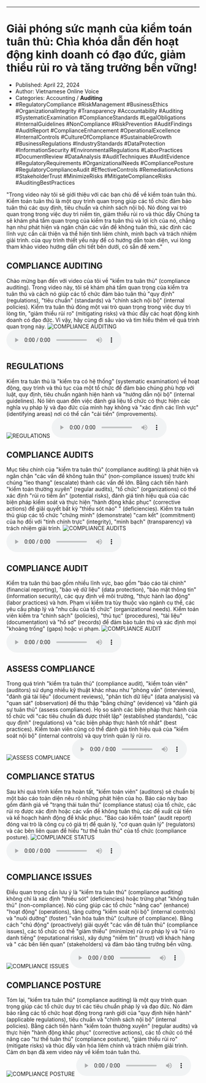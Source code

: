 
---

# Giải phóng sức mạnh của kiểm toán tuân thủ: Chìa khóa dẫn đến hoạt động kinh doanh có đạo đức, giảm thiểu rủi ro và tăng trưởng bền vững!

- Published: April 22, 2024
- Author: Vietnamese Online Voice
- Categories: Accounting / **Auditing**
- #RegulatoryCompliance #RiskManagement #BusinessEthics #OrganizationalIntegrity #Transparency #Accountability #Auditing #SystematicExamination #ComplianceStandards #LegalObligations #InternalGuidelines #NonCompliance #RiskPrevention #AuditFindings #AuditReport #ComplianceEnhancement #OperationalExcellence #InternalControls #CultureOfCompliance #SustainableGrowth #BusinessRegulations #IndustryStandards #DataProtection #InformationSecurity #EnvironmentalRegulations #LaborPractices #DocumentReview #DataAnalysis #AuditTechniques #AuditEvidence #RegulatoryRequirements #OrganizationalNeeds #CompliancePosture #RegulatoryComplianceAudit #EffectiveControls #RemediationActions #StakeholderTrust #MinimizeRisks #MitigateComplianceRisks #AuditingBestPractices

"Trong video này tôi sẽ giới thiệu với các bạn chủ đề về kiểm toán tuân thủ. Kiểm toán tuân thủ là một quy trình quan trọng giúp các tổ chức đảm bảo tuân thủ các quy định, tiêu chuẩn và chính sách nội bộ. Nó đóng vai trò quan trọng trong việc duy trì niềm tin, giảm thiểu rủi ro và thúc đẩy Chúng ta sẽ khám phá tầm quan trọng của kiểm tra tuân thủ và lợi ích của nó, chẳng hạn như phát hiện và ngăn chặn các vấn đề không tuân thủ, xác định các lĩnh vực cần cải thiện và thể hiện tính liêm chính, minh bạch và trách nhiệm giải trình. của quy trình thiết yếu này để có hướng dẫn toàn diện, vui lòng tham khảo video hướng dẫn chi tiết bên dưới, có sẵn để xem."


## COMPLIANCE AUDITING

Chào mừng bạn đến với video của tôi về "kiểm tra tuân thủ" (compliance auditing). Trong video này, tôi sẽ khám phá tầm quan trọng của kiểm tra tuân thủ và cách nó giúp các tổ chức đảm bảo tuân thủ "quy định" (regulations), "tiêu chuẩn" (standards) và "chính sách nội bộ" (internal policies). Kiểm tra tuân thủ đóng một vai trò quan trọng trong việc duy trì lòng tin, "giảm thiểu rủi ro" (mitigating risks) và thúc đẩy các hoạt động kinh doanh có đạo đức. Vì vậy, hãy cùng đi sâu vào và tìm hiểu thêm về quá trình quan trọng này.
![COMPLIANCE AUDITING](https://http-archiver-apis-production-80.schnworks.com/storage/images/transitions/2024-04-22/transition-9442730563-Montserrat-Regular-9C27B0.jpg)
<audio controls>
    <source src="https://http-archiver-apis-production-80.schnworks.com/storage/audio/file-4227846815.mp3" type="audio/mpeg">
</audio>



## REGULATIONS

Kiểm tra tuân thủ là "kiểm tra có hệ thống" (systematic examination) về hoạt động, quy trình và thủ tục của một tổ chức để đảm bảo chúng phù hợp với luật, quy định, tiêu chuẩn ngành hiện hành và "hướng dẫn nội bộ" (internal guidelines). Nó liên quan đến việc đánh giá liệu tổ chức có thực hiện các nghĩa vụ pháp lý và đạo đức của mình hay không và "xác định các lĩnh vực" (identifying areas) nơi có thể cần "cải tiến" (improvements).
![REGULATIONS](https://http-archiver-apis-production-80.schnworks.com/storage/images/transitions/2024-04-22/transition-2142457813-Montserrat-Thin-673AB7.jpg)
<audio controls>
    <source src="https://http-archiver-apis-production-80.schnworks.com/storage/audio/file-5497761988.mp3" type="audio/mpeg">
</audio>



## COMPLIANCE AUDITS

Mục tiêu chính của "kiểm tra tuân thủ" (compliance auditing) là phát hiện và ngăn chặn "các vấn đề không tuân thủ" (non-compliance issues) trước khi chúng "leo thang" (escalate) thành các vấn đề lớn. Bằng cách tiến hành "kiểm toán thường xuyên" (regular audits), "tổ chức" (organizations) có thể xác định "rủi ro tiềm ẩn" (potential risks), đánh giá tính hiệu quả của các biện pháp kiểm soát và thực hiện "hành động khắc phục" (corrective actions) để giải quyết bất kỳ "thiếu sót nào" " (deficiencies). Kiểm tra tuân thủ giúp các tổ chức "chứng minh" (demonstrate) "cam kết" (commitment) của họ đối với "tính chính trực" (integrity), "minh bạch" (transparency) và trách nhiệm giải trình.
![COMPLIANCE AUDITS](https://http-archiver-apis-production-80.schnworks.com/storage/images/transitions/2024-04-22/transition-10583704131-Montserrat-Regular-7B1FA2.jpg)
<audio controls>
    <source src="https://http-archiver-apis-production-80.schnworks.com/storage/audio/file-1169853645.mp3" type="audio/mpeg">
</audio>



## COMPLIANCE AUDIT

Kiểm tra tuân thủ bao gồm nhiều lĩnh vực, bao gồm "báo cáo tài chính" (financial reporting), "bảo vệ dữ liệu" (data protection), "bảo mật thông tin" (information security), các quy định về môi trường, "thực hành lao động" (labor practices) và hơn. Phạm vi kiểm tra tùy thuộc vào ngành cụ thể, các yêu cầu pháp lý và "nhu cầu của tổ chức" (organizational needs). Kiểm toán viên kiểm tra "chính sách" (policies), "thủ tục" (procedures), "tài liệu" (documentation) và "hồ sơ" (records) để đảm bảo tuân thủ và xác định mọi "khoảng trống" (gaps) hoặc vi phạm.
![COMPLIANCE AUDIT](https://http-archiver-apis-production-80.schnworks.com/storage/images/transitions/2024-04-22/transition-24939514496-Montserrat-Thin-1A237E.jpg)
<audio controls>
    <source src="https://http-archiver-apis-production-80.schnworks.com/storage/audio/file-51430313326.mp3" type="audio/mpeg">
</audio>



## ASSESS COMPLIANCE

Trong quá trình "kiểm tra tuân thủ" (compliance audit), "kiểm toán viên" (auditors) sử dụng nhiều kỹ thuật khác nhau như "phỏng vấn" (interviews), "đánh giá tài liệu" (document reviews), "phân tích dữ liệu" (data analysis) và "quan sát" (observation) để thu thập "bằng chứng" (evidence) và "đánh giá sự tuân thủ" (assess compliance). Họ so sánh các biện pháp thực hành của tổ chức với "các tiêu chuẩn đã được thiết lập" (established standards), "các quy định" (regulations) và "các biện pháp thực hành tốt nhất" (best practices). Kiểm toán viên cũng có thể đánh giá tính hiệu quả của "kiểm soát nội bộ" (internal controls) và quy trình quản lý rủi ro.
![ASSESS COMPLIANCE](https://http-archiver-apis-production-80.schnworks.com/storage/images/transitions/2024-04-22/transition-74865710045-Montserrat-Thin-283593.jpg)
<audio controls>
    <source src="https://http-archiver-apis-production-80.schnworks.com/storage/audio/file-40582568321.mp3" type="audio/mpeg">
</audio>



## COMPLIANCE STATUS

Sau khi quá trình kiểm tra hoàn tất, "kiểm toán viên" (auditors) sẽ chuẩn bị một báo cáo toàn diện nêu rõ những phát hiện của họ. Báo cáo này bao gồm đánh giá về "trạng thái tuân thủ" (compliance status) của tổ chức, các rủi ro được xác định hoặc các vấn đề không tuân thủ, các đề xuất cải tiến và kế hoạch hành động để khắc phục. "Báo cáo kiểm toán" (audit report) đóng vai trò là công cụ có giá trị để quản lý, "cơ quan quản lý" (regulators) và các bên liên quan để hiểu "tư thế tuân thủ" của tổ chức (compliance posture).
![COMPLIANCE STATUS](https://http-archiver-apis-production-80.schnworks.com/storage/images/transitions/2024-04-22/transition-42404017942-Montserrat-Bold-4A148C.jpg)
<audio controls>
    <source src="https://http-archiver-apis-production-80.schnworks.com/storage/audio/file-21727124876.mp3" type="audio/mpeg">
</audio>



## COMPLIANCE ISSUES

Điều quan trọng cần lưu ý là "kiểm tra tuân thủ" (compliance auditing) không chỉ là xác định "thiếu sót" (deficiencies) hoặc trừng phạt "không tuân thủ" (non-compliance). Nó cũng giúp các tổ chức "nâng cao" (enhance) "hoạt động" (operations), tăng cường "kiểm soát nội bộ" (internal controls) và "nuôi dưỡng" (foster) "văn hóa tuân thủ" (culture of compliance). Bằng cách "chủ động" (proactively) giải quyết "các vấn đề tuân thủ" (compliance issues), các tổ chức có thể "giảm thiểu" (minimize) rủi ro pháp lý và "rủi ro danh tiếng" (reputational risks), xây dựng "niềm tin" (trust) với khách hàng và " các bên liên quan" (stakeholders) và đảm bảo tăng trưởng bền vững.
![COMPLIANCE ISSUES](https://http-archiver-apis-production-80.schnworks.com/storage/images/transitions/2024-04-22/transition--42273224608-Montserrat-Regular-9C27B0.jpg)
<audio controls>
    <source src="https://http-archiver-apis-production-80.schnworks.com/storage/audio/file-12885877526.mp3" type="audio/mpeg">
</audio>



## COMPLIANCE POSTURE

Tóm lại, "kiểm tra tuân thủ" (compliance auditing) là một quy trình quan trọng giúp các tổ chức duy trì các tiêu chuẩn pháp lý và đạo đức. Nó đảm bảo rằng các tổ chức hoạt động trong ranh giới của "quy định hiện hành" (applicable regulations), tiêu chuẩn và "chính sách nội bộ" (internal policies). Bằng cách tiến hành "kiểm toán thường xuyên" (regular audits) và thực hiện "hành động khắc phục" (corrective actions), các tổ chức có thể nâng cao "tư thế tuân thủ" (compliance posture), "giảm thiểu rủi ro" (mitigate risks) và thúc đẩy văn hóa liêm chính và trách nhiệm giải trình. Cảm ơn bạn đã xem video này về kiểm toán tuân thủ.
![COMPLIANCE POSTURE](https://http-archiver-apis-production-80.schnworks.com/storage/images/transitions/2024-04-22/transition--12706836812-Montserrat-SemiBold-004895.jpg)
<audio controls>
    <source src="https://http-archiver-apis-production-80.schnworks.com/storage/audio/file-20025077963.mp3" type="audio/mpeg">
</audio>

